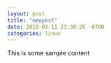 ```yaml
---
layout: post
title: "newpost"
date: 2018-03-11 23:30:26 -0700
categories: linux
---
```


This is some sample content

